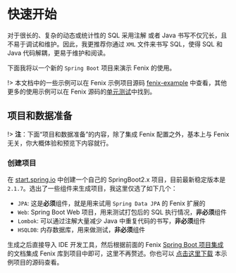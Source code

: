 # 快速开始

对于很长的、复杂的动态或统计性的 SQL 采用注解 或者 Java 书写不仅冗长，且不易于调试和维护。因此，我更推荐你通过 `XML` 文件来书写 SQL，使得 SQL 和 Java 代码解耦，更易于维护和阅读。

下面我将以一个新的 `Spring Boot` 项目来演示 Fenix 的使用。

!> 本文档中的一些示例可以在 Fenix 示例项目源码 [fenix-example](https://github.com/blinkfox/fenix-example) 中查看，其他更多的使用示例可以在 Fenix 源码的[单元测试](https://github.com/blinkfox/fenix/tree/develop/src/test/java/com/blinkfox/fenix/repository)中找到。

## 项目和数据准备

!> **注**：下面“项目和数据准备”的内容，除了集成 Fenix 配置之外，基本上与 Fenix 无关，你大概体验和预览下内容就行。

### 创建项目

在 [start.spring.io](https://start.spring.io/) 中创建一个自己的 SpringBoot2.x 项目，目前最新稳定版本是 `2.1.7`。选出了一些组件来生成项目，我这里仅选了如下几个：

- `JPA`: 这是**必须**组件，就是用来试用 `Spring Data JPA` 的 Fenix 扩展的
- `Web`: Spring Boot Web 项目，用来测试打包后的 SQL 执行情况，**非必须**组件
- `Lombok`: 可以通过注解大量减少 Java 中重复代码的书写，**非必须**组件
- `HSQLDB`: 内存数据库，用来做测试，**非必须**组件

生成之后直接导入 IDE 开发工具，然后根据前面的 Fenix [Spring Boot 项目集成](quick-install?id=spring-boot-integrations) 的文档集成 Fenix 库到项目中即可，这里不再赘述。你也可以 [点击这里下载](https://github.com/blinkfox/fenix-example) 本示例项目的源码查看。

